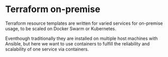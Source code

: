 # Terraform on-premise
Terraform resource templates are written for varied services for on-premise usage, to be scaled on Docker Swarm or Kubernetes.

Eventhough traditionally they are installed on multiple host machines with Ansible, but here we want to use containers to fulfill the reliability and scalability of one service via containers.
